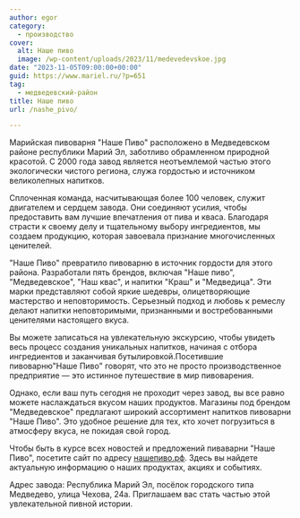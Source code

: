 ```yaml
---
author: egor
category:
  - производство
cover:
  alt: Наше пиво
  image: /wp-content/uploads/2023/11/medevedevskoe.jpg
date: "2023-11-05T09:00:00+00:00"
guid: https://www.mariel.ru/?p=651
tag:
  - медведевский-район
title: Наше пиво
url: /nashe_pivo/

---
```

Марийская пивоварня "Наше Пиво" расположено в Медведевском районе республики Марий Эл, заботливо обрамленном природной красотой. С 2000 года завод является неотъемлемой частью этого экологически чистого региона, служа гордостью и источником великолепных напитков.

Сплоченная команда, насчитывающая более 100 человек, служит двигателем и сердцем завода. Они соединяют усилия, чтобы предоставить вам лучшие впечатления от пива и кваса. Благодаря страсти к своему делу и тщательному выбору ингредиентов, мы создаем продукцию, которая завоевала признание многочисленных ценителей.

"Наше Пиво" превратило пивоварню в источник гордости для этого района. Разработали пять брендов, включая "Наше пиво", "Медведевское", "Наш квас", и напитки "Краш" и "Медведица". Эти марки представляют собой яркие шедевры, олицетворяющие мастерство и неповторимость. Серьезный подход и любовь к ремеслу делают напитки неповторимыми, признанными и востребованными ценителями настоящего вкуса.

Вы можете записаться на увлекательную экскурсию, чтобы увидеть весь процесс создания уникальных напитков, начиная с отбора ингредиентов и заканчивая бутылировкой.Посетившие пивоварню"Наше Пиво" говорят, что это не просто производственное предприятие — это истинное путешествие в мир пивоварения.

Однако, если ваш путь сегодня не проходит через завод, вы все равно можете наслаждаться вкусом наших продуктов. Магазины под брендом "Медведевское" предлагают широкий ассортимент напитков пивоварни "Наше Пиво". Это удобное решение для тех, кто хочет погрузиться в атмосферу вкуса, не покидая свой город.

Чтобы быть в курсе всех новостей и предложений пиваварни "Наше Пиво", посетите сайт по адресу [нашепиво.рф](https://%D0%BD%D0%B0%D1%88%D0%B5%D0%BF%D0%B8%D0%B2%D0%BE.%D1%80%D1%84/). Здесь вы найдете актуальную информацию о наших продуктах, акциях и событиях.

Адрес завода: Республика Марий Эл, посёлок городского типа Медведево, улица Чехова, 24а. Приглашаем вас стать частью этой увлекательной пивной истории.
